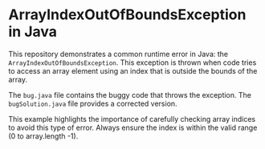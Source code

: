 # ArrayIndexOutOfBoundsException in Java

This repository demonstrates a common runtime error in Java: the `ArrayIndexOutOfBoundsException`. This exception is thrown when code tries to access an array element using an index that is outside the bounds of the array.

The `bug.java` file contains the buggy code that throws the exception. The `bugSolution.java` file provides a corrected version.

This example highlights the importance of carefully checking array indices to avoid this type of error.  Always ensure the index is within the valid range (0 to array.length -1).